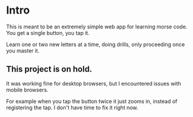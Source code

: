 # Intro
This is meant to be an extremely simple web app for learning morse code. You get a single button, you tap it. 

Learn one or two new letters at a time, doing drills, only proceeding once you master it.


## This project is on hold.
It was working fine for desktop browsers, but I encountered issues with mobile browsers. 

For example when you tap the button twice it just zooms in, instead of registering the tap.
I don't have time to fix it right now.
